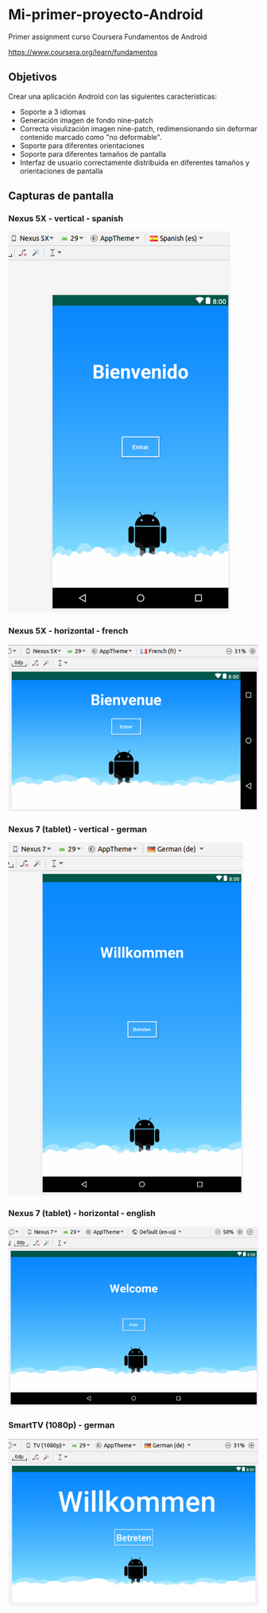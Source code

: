 # Mi-primer-proyecto-Android
Primer assignment curso Coursera Fundamentos de Android

https://www.coursera.org/learn/fundamentos

## Objetivos
Crear una aplicación Android con las siguientes características:
  - Soporte a 3 idiomas
  - Generación imagen de fondo nine-patch
  - Correcta visulización imagen nine-patch, redimensionando sin deformar contenido marcado como "no deformable".
  - Soporte para diferentes orientaciones
  - Soporte para diferentes tamaños de pantalla
  - Interfaz de usuario correctamente distribuida en diferentes tamaños y orientaciones de pantalla

## Capturas de pantalla
### Nexus 5X - vertical - spanish
![Nexus 5X - vertical - spanish](screenshots/nexus_5x_vertical_spanish.png)
### Nexus 5X - horizontal - french
![Nexus 5X - horizontal - french](screenshots/nexus_5x_horizontal_french.png)
### Nexus 7 (tablet) - vertical - german
![](screenshots/tablet_nexus_7_vertical_german.png)
### Nexus 7 (tablet) - horizontal - english
![Nexus 7 (tablet) - vertical - german](screenshots/tablet_nexus_7_horizontal_english.png)
### SmartTV (1080p) - german
![SmartTV (1080p) - german](screenshots/tv_1080p_german.png)
